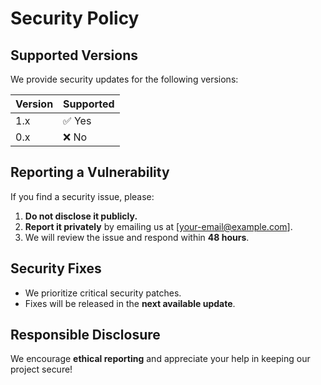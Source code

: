 # Security Policy  

## Supported Versions  
We provide security updates for the following versions:  

| Version | Supported |  
|---------|-----------|  
| 1.x     | ✅ Yes |  
| 0.x     | ❌ No |  

## Reporting a Vulnerability  
If you find a security issue, please:  
1. **Do not disclose it publicly.**  
2. **Report it privately** by emailing us at [your-email@example.com].  
3. We will review the issue and respond within **48 hours**.  

## Security Fixes  
- We prioritize critical security patches.  
- Fixes will be released in the **next available update**.  

## Responsible Disclosure  
We encourage **ethical reporting** and appreciate your help in keeping our project secure!  
